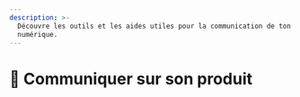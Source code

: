 ```yaml
---
description: >-
  Découvre les outils et les aides utiles pour la communication de ton service
  numérique.
---
```


# 📯 Communiquer sur son produit

